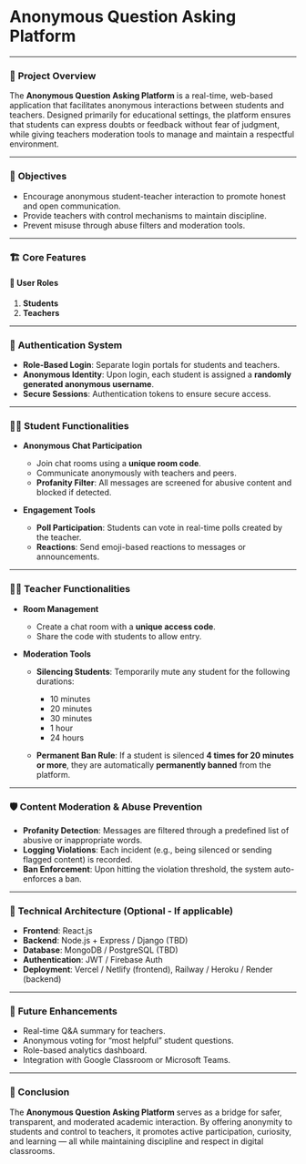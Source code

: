 # **Anonymous Question Asking Platform**
---
### 🧠 **Project Overview**

The **Anonymous Question Asking Platform** is a real-time, web-based application that facilitates anonymous interactions between students and teachers. Designed primarily for educational settings, the platform ensures that students can express doubts or feedback without fear of judgment, while giving teachers moderation tools to manage and maintain a respectful environment.

---

### 🎯 **Objectives**

* Encourage anonymous student-teacher interaction to promote honest and open communication.
* Provide teachers with control mechanisms to maintain discipline.
* Prevent misuse through abuse filters and moderation tools.

---

### 🏗️ **Core Features**

#### 👥 **User Roles**

1. **Students**
2. **Teachers**

---

### 🔐 **Authentication System**

* **Role-Based Login**: Separate login portals for students and teachers.
* **Anonymous Identity**: Upon login, each student is assigned a **randomly generated anonymous username**.
* **Secure Sessions**: Authentication tokens to ensure secure access.

---

### 🧑‍🎓 **Student Functionalities**

* **Anonymous Chat Participation**

  * Join chat rooms using a **unique room code**.
  * Communicate anonymously with teachers and peers.
  * **Profanity Filter**: All messages are screened for abusive content and blocked if detected.

* **Engagement Tools**

  * **Poll Participation**: Students can vote in real-time polls created by the teacher.
  * **Reactions**: Send emoji-based reactions to messages or announcements.

---

### 👩‍🏫 **Teacher Functionalities**

* **Room Management**

  * Create a chat room with a **unique access code**.
  * Share the code with students to allow entry.

* **Moderation Tools**

  * **Silencing Students**: Temporarily mute any student for the following durations:

    * 10 minutes
    * 20 minutes
    * 30 minutes
    * 1 hour
    * 24 hours
  * **Permanent Ban Rule**: If a student is silenced **4 times for 20 minutes or more**, they are automatically **permanently banned** from the platform.

---

### 🛡️ **Content Moderation & Abuse Prevention**

* **Profanity Detection**: Messages are filtered through a predefined list of abusive or inappropriate words.
* **Logging Violations**: Each incident (e.g., being silenced or sending flagged content) is recorded.
* **Ban Enforcement**: Upon hitting the violation threshold, the system auto-enforces a ban.

---

### 🔧 **Technical Architecture** (Optional - If applicable)

* **Frontend**: React.js
* **Backend**: Node.js + Express / Django (TBD)
* **Database**: MongoDB / PostgreSQL (TBD)
* **Authentication**: JWT / Firebase Auth
* **Deployment**: Vercel / Netlify (frontend), Railway / Heroku / Render (backend)

---

### 🚀 **Future Enhancements**

* Real-time Q\&A summary for teachers.
* Anonymous voting for “most helpful” student questions.
* Role-based analytics dashboard.
* Integration with Google Classroom or Microsoft Teams.

---

### 📌 Conclusion

The **Anonymous Question Asking Platform** serves as a bridge for safer, transparent, and moderated academic interaction. By offering anonymity to students and control to teachers, it promotes active participation, curiosity, and learning — all while maintaining discipline and respect in digital classrooms.
